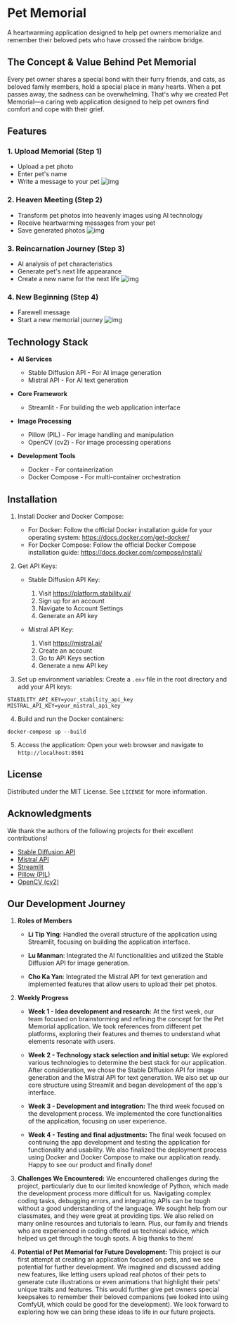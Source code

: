 # Pet Memorial

A heartwarming application designed to help pet owners memorialize and remember their beloved pets who have crossed the rainbow bridge.

## The Concept & Value Behind Pet Memorial
Every pet owner shares a special bond with their furry friends, and cats, as beloved family members, hold a special place in many hearts. When a pet passes away, the sadness can be overwhelming. That's why we created Pet Memorial—a caring web application designed to help pet owners find comfort and cope with their grief.

## Features

### 1. Upload Memorial (Step 1)
- Upload a pet photo
- Enter pet's name
- Write a message to your pet
![img](https://github.com/litipying/memorialPet/blob/main/1/2.png)

### 2. Heaven Meeting (Step 2)
- Transform pet photos into heavenly images using AI technology
- Receive heartwarming messages from your pet
- Save generated photos
![img](https://github.com/litipying/memorialPet/blob/main/1/3.png)

### 3. Reincarnation Journey (Step 3)
- AI analysis of pet characteristics
- Generate pet's next life appearance
- Create a new name for the next life
![img](https://github.com/litipying/memorialPet/blob/main/1/4.png)

### 4. New Beginning (Step 4)
- Farewell message
- Start a new memorial journey
![img](https://github.com/litipying/memorialPet/blob/main/1/5.png)

## Technology Stack

- **AI Services**
  - Stable Diffusion API - For AI image generation
  - Mistral API - For AI text generation

- **Core Framework**
  - Streamlit - For building the web application interface

- **Image Processing**
  - Pillow (PIL) - For image handling and manipulation
  - OpenCV (cv2) - For image processing operations

- **Development Tools**
  - Docker - For containerization
  - Docker Compose - For multi-container orchestration

## Installation

1. Install Docker and Docker Compose:
   - For Docker: Follow the official Docker installation guide for your operating system:
     https://docs.docker.com/get-docker/
   - For Docker Compose: Follow the official Docker Compose installation guide:
     https://docs.docker.com/compose/install/

2. Get API Keys:
   - Stable Diffusion API Key:
     1. Visit https://platform.stability.ai/
     2. Sign up for an account
     3. Navigate to Account Settings
     4. Generate an API key

   - Mistral API Key:
     1. Visit https://mistral.ai/
     2. Create an account
     3. Go to API Keys section
     4. Generate a new API key

3. Set up environment variables:
   Create a `.env` file in the root directory and add your API keys:
```
STABILITY_API_KEY=your_stability_api_key
MISTRAL_API_KEY=your_mistral_api_key
```

4. Build and run the Docker containers:
```
docker-compose up --build
```

5. Access the application:
   Open your web browser and navigate to `http://localhost:8501`

## License

Distributed under the MIT License. See `LICENSE` for more information.

## Acknowledgments
We thank the authors of the following projects for their excellent contributions!

- [Stable Diffusion API](https://platform.stability.ai/docs/api-reference)
- [Mistral API](https://console.mistral.ai/)
- [Streamlit](https://streamlit.io/)
- [Pillow (PIL)](https://pillow.readthedocs.io/en/stable/)
- [OpenCV (cv2)](https://opencv.org/)

## Our Development Journey
1. **Roles of Members**
   - **Li Tip Ying**: Handled the overall structure of the application using Streamlit, focusing on building the application interface.

   - **Lu Manman**: Integrated the AI functionalities and utilized the Stable Diffusion API for image generation. 

   - **Cho Ka Yan**: Integrated the Mistral API for text generation and implemented features that allow users to upload their pet photos.

2. **Weekly Progress**
   - **Week 1 - Idea development and research:**
   At the first week, our team focused on brainstorming and refining the concept for the Pet Memorial application. We took references from different pet platforms, exploring their features and themes to understand what elements resonate with users.

   - **Week 2 - Technology stack selection and initial setup:**
   We explored various technologies to determine the best stack for our application. After consideration, we chose the Stable Diffusion API for image generation and the Mistral API for text generation. We also set up our core structure using Streamlit and began development of the app's interface.

   - **Week 3 - Development and integration:**
   The third week focused on the development process. We implemented the core functionalities of the application, focusing on user experience.

   - **Week 4 - Testing and final adjustments:**
   The final week focused on continuing the app development and testing the application for functionality and usability. We also finalized the deployment process using Docker and Docker Compose to make our application ready. Happy to see our product and finally done!

3. **Challenges We Encountered:**
   We encountered challenges during the project, particularly due to our limited knowledge of Python, which made the development process more difficult for us. Navigating complex coding tasks, debugging errors, and integrating APIs can be tough without a good understanding of the language. We sought help from our classmates, and they were great at providing tips. We also relied on many online resources and tutorials to learn. Plus, our family and friends who are experienced in coding offered us technical advice, which helped us get through the tough spots. A big thanks to them!

4. **Potential of Pet Memorial for Future Development:**
   This project is our first attempt at creating an application focused on pets, and we see potential for further development. We imagined and discussed adding new features, like letting users upload real photos of their pets to generate cute illustrations or even animations that highlight their pets' unique traits and features. This would further give pet owners special keepsakes to remember their beloved companions (we looked into using ComfyUI, which could be good for the development). We look forward to exploring how we can bring these ideas to life in our future projects.